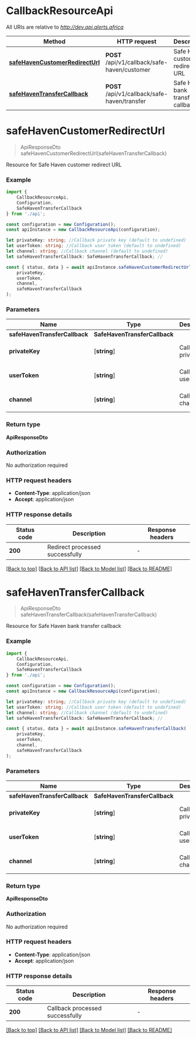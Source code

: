 # CallbackResourceApi

All URIs are relative to *http://dev.api.alerts.africa*

|Method | HTTP request | Description|
|------------- | ------------- | -------------|
|[**safeHavenCustomerRedirectUrl**](#safehavencustomerredirecturl) | **POST** /api/v1/callback/safe-haven/customer | Safe Haven customer redirect URL|
|[**safeHavenTransferCallback**](#safehaventransfercallback) | **POST** /api/v1/callback/safe-haven/transfer | Safe Haven bank transfer callback|

# **safeHavenCustomerRedirectUrl**
> ApiResponseDto safeHavenCustomerRedirectUrl(safeHavenTransferCallback)

Resource for Safe Haven customer redirect URL

### Example

```typescript
import {
    CallbackResourceApi,
    Configuration,
    SafeHavenTransferCallback
} from './api';

const configuration = new Configuration();
const apiInstance = new CallbackResourceApi(configuration);

let privateKey: string; //Callback private key (default to undefined)
let userToken: string; //Callback user token (default to undefined)
let channel: string; //Callback channel (default to undefined)
let safeHavenTransferCallback: SafeHavenTransferCallback; //

const { status, data } = await apiInstance.safeHavenCustomerRedirectUrl(
    privateKey,
    userToken,
    channel,
    safeHavenTransferCallback
);
```

### Parameters

|Name | Type | Description  | Notes|
|------------- | ------------- | ------------- | -------------|
| **safeHavenTransferCallback** | **SafeHavenTransferCallback**|  | |
| **privateKey** | [**string**] | Callback private key | defaults to undefined|
| **userToken** | [**string**] | Callback user token | defaults to undefined|
| **channel** | [**string**] | Callback channel | defaults to undefined|


### Return type

**ApiResponseDto**

### Authorization

No authorization required

### HTTP request headers

 - **Content-Type**: application/json
 - **Accept**: application/json


### HTTP response details
| Status code | Description | Response headers |
|-------------|-------------|------------------|
|**200** | Redirect processed successfully |  -  |

[[Back to top]](#) [[Back to API list]](../README.md#documentation-for-api-endpoints) [[Back to Model list]](../README.md#documentation-for-models) [[Back to README]](../README.md)

# **safeHavenTransferCallback**
> ApiResponseDto safeHavenTransferCallback(safeHavenTransferCallback)

Resource for Safe Haven bank transfer callback

### Example

```typescript
import {
    CallbackResourceApi,
    Configuration,
    SafeHavenTransferCallback
} from './api';

const configuration = new Configuration();
const apiInstance = new CallbackResourceApi(configuration);

let privateKey: string; //Callback private key (default to undefined)
let userToken: string; //Callback user token (default to undefined)
let channel: string; //Callback channel (default to undefined)
let safeHavenTransferCallback: SafeHavenTransferCallback; //

const { status, data } = await apiInstance.safeHavenTransferCallback(
    privateKey,
    userToken,
    channel,
    safeHavenTransferCallback
);
```

### Parameters

|Name | Type | Description  | Notes|
|------------- | ------------- | ------------- | -------------|
| **safeHavenTransferCallback** | **SafeHavenTransferCallback**|  | |
| **privateKey** | [**string**] | Callback private key | defaults to undefined|
| **userToken** | [**string**] | Callback user token | defaults to undefined|
| **channel** | [**string**] | Callback channel | defaults to undefined|


### Return type

**ApiResponseDto**

### Authorization

No authorization required

### HTTP request headers

 - **Content-Type**: application/json
 - **Accept**: application/json


### HTTP response details
| Status code | Description | Response headers |
|-------------|-------------|------------------|
|**200** | Callback processed successfully |  -  |

[[Back to top]](#) [[Back to API list]](../README.md#documentation-for-api-endpoints) [[Back to Model list]](../README.md#documentation-for-models) [[Back to README]](../README.md)

